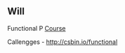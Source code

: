 
## Will

Functional P [Course](https://coursehunter.net/course/zhestkie-chasti-funkcionalnoe-programmirovanie)

Callengges - http://csbin.io/functional
